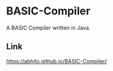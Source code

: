 # BASIC-Compiler
A BASIC Compiler written in Java. 

## Link
https://abhito.github.io/BASIC-Compiler/
